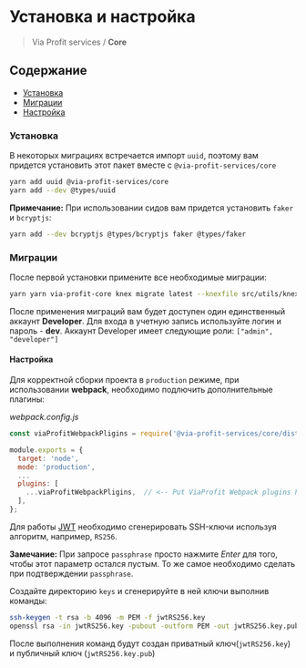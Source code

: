 # Установка и настройка

> Via Profit services / **Core**

## Содержание

- [Установка](#install)
- [Миграции](#migrations)
- [Настройка](#setup)

### <a name="install"></a> Установка

В некоторых миграциях встречается импорт `uuid`, поэтому вам придется установить этот пакет вместе с `@via-profit-services/core`

```bash
yarn add uuid @via-profit-services/core
yarn add --dev @types/uuid
```

**Примечание:** При использовании сидов вам придется установить `faker` и `bcryptjs`:

```bash
yarn add --dev bcryptjs @types/bcryptjs faker @types/faker
```

### <a name="migrations"></a> Миграции

После первой установки примените все необходимые миграции:

```bash
yarn yarn via-profit-core knex migrate latest --knexfile src/utils/knexfile.ts
```

После применения миграций вам будет доступен один единственный аккаунт **Developer**. Для входа в учетную запись используйте логин и пароль - **dev**. Аккаунт Developer имеет следующие роли: `["admin", "developer"]`

#### <a name="setup"></a> Настройка

Для корректной сборки проекта в `production` режиме, при использовании **webpack**, необходимо подлючить дополнительные плагины:

_webpack.config.js_

```js
const viaProfitWebpackPligins = require('@via-profit-services/core/dist/webpack');

module.exports = {
  target: 'node',
  mode: 'production',
  ...
  plugins: [
    ...viaProfitWebpackPligins,  // <-- Put ViaProfit Webpack plugins here 
  ],
};

```



Для работы [JWT](https://github.com/auth0/node-jsonwebtoken) необходимо сгенерировать SSH-ключи используя алгоритм, например, `RS256`.

**Замечание:** При запросе `passphrase` просто нажмите _Enter_ для того, чтобы этот параметр остался пустым. То же самое необходимо сделать при подтверждении `passphrase`.

Создайте директорию `keys` и сгенерируйте в ней ключи выполнив команды:

```bash
ssh-keygen -t rsa -b 4096 -m PEM -f jwtRS256.key
openssl rsa -in jwtRS256.key -pubout -outform PEM -out jwtRS256.key.pub
```

После выполнения команд будут создан приватный ключ(`jwtRS256.key`) и публичный ключ (`jwtRS256.key.pub`)
